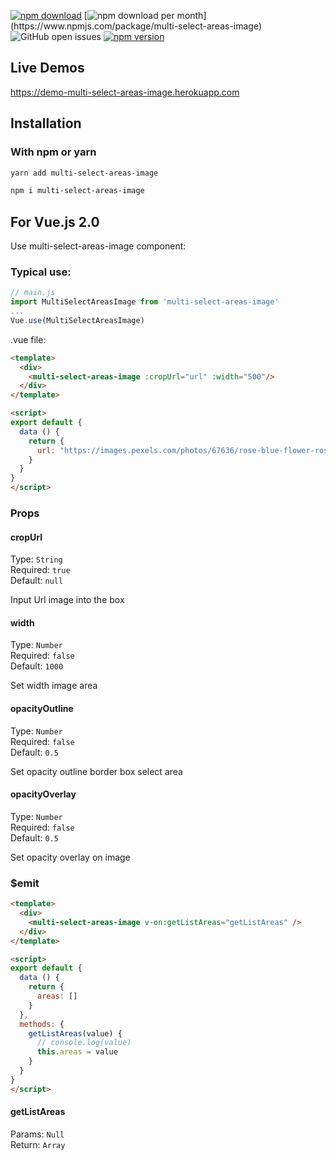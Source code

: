[![npm download](https://img.shields.io/npm/dt/multi-select-areas-image.svg?maxAge=30)](https://www.npmjs.com/package/multi-select-areas-image)
[![npm download per month](https://img.shields.io/npm/dm/multi-select-areas-image.svg?)](https://www.npmjs.com/package/multi-select-areas-image)
![GitHub open issues](https://img.shields.io/github/issues/sun-asterisk-research/multi-select-areas-image)
[![npm version](https://img.shields.io/npm/v/multi-select-areas-image.svg)](https://www.npmjs.com/package/multi-select-areas-image)

## Live Demos

https://demo-multi-select-areas-image.herokuapp.com

## Installation

### With npm or yarn 

```bash
yarn add multi-select-areas-image

npm i multi-select-areas-image
```
## For Vue.js 2.0

Use multi-select-areas-image component:

### Typical use:
``` js
// main.js
import MultiSelectAreasImage from 'multi-select-areas-image'
...
Vue.use(MultiSelectAreasImage)
```
.vue file:
``` html
<template>
  <div>
    <multi-select-areas-image :cropUrl="url" :width="500"/>
  </div>
</template>

<script>
export default {
  data () {
    return {
      url: "https://images.pexels.com/photos/67636/rose-blue-flower-rose-blooms-67636.jpeg?auto=compress&cs=tinysrgb&dpr=1&w=500"
    }
  }
}
</script>
```

### Props
#### cropUrl
Type: `String`<br>
Required: `true`<br>
Default: `null`

Input Url image into the box

#### width
Type: `Number`<br>
Required: `false`<br>
Default: `1000`

Set width image area

#### opacityOutline
Type: `Number`<br>
Required: `false`<br>
Default: `0.5`

Set opacity outline border box select area

#### opacityOverlay
Type: `Number`<br>
Required: `false`<br>
Default: `0.5`

Set opacity overlay on image

### $emit

``` html
<template>
  <div>
    <multi-select-areas-image v-on:getListAreas="getListAreas" />
  </div>
</template>

<script>
export default {
  data () {
    return {
      areas: []
    }
  },
  methods: {
    getListAreas(value) {
      // console.log(value)
      this.areas = value
    }
  }
}
</script>
```

#### getListAreas
Params: `Null`<br>
Return: `Array`
